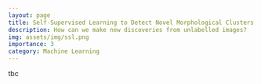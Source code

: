 ```yaml
---
layout: page
title: Self-Supervised Learning to Detect Novel Morphological Clusters
description: How can we make new discoveries from unlabelled images?
img: assets/img/ssl.png
importance: 3
category: Machine Learning
---
```


tbc
